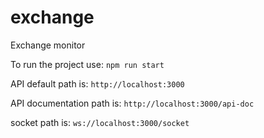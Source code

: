 # exchange
Exchange monitor

To run the project use: 
``npm run start``

API default path is: 
``http://localhost:3000``

API documentation  path is:
``http://localhost:3000/api-doc``

socket path is:
``ws://localhost:3000/socket``